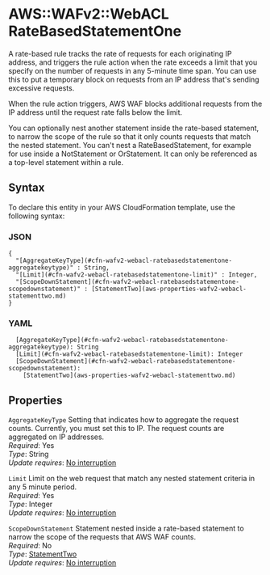 # AWS::WAFv2::WebACL RateBasedStatementOne<a name="aws-properties-wafv2-webacl-ratebasedstatementone"></a>

A rate\-based rule tracks the rate of requests for each originating IP address, and triggers the rule action when the rate exceeds a limit that you specify on the number of requests in any 5\-minute time span\. You can use this to put a temporary block on requests from an IP address that's sending excessive requests\. 

 When the rule action triggers, AWS WAF blocks additional requests from the IP address until the request rate falls below the limit\. 

 You can optionally nest another statement inside the rate\-based statement, to narrow the scope of the rule so that it only counts requests that match the nested statement\. You can't nest a RateBasedStatement, for example for use inside a NotStatement or OrStatement\. It can only be referenced as a top\-level statement within a rule\.

## Syntax<a name="aws-properties-wafv2-webacl-ratebasedstatementone-syntax"></a>

To declare this entity in your AWS CloudFormation template, use the following syntax:

### JSON<a name="aws-properties-wafv2-webacl-ratebasedstatementone-syntax.json"></a>

```
{
  "[AggregateKeyType](#cfn-wafv2-webacl-ratebasedstatementone-aggregatekeytype)" : String,
  "[Limit](#cfn-wafv2-webacl-ratebasedstatementone-limit)" : Integer,
  "[ScopeDownStatement](#cfn-wafv2-webacl-ratebasedstatementone-scopedownstatement)" : [StatementTwo](aws-properties-wafv2-webacl-statementtwo.md)
}
```

### YAML<a name="aws-properties-wafv2-webacl-ratebasedstatementone-syntax.yaml"></a>

```
  [AggregateKeyType](#cfn-wafv2-webacl-ratebasedstatementone-aggregatekeytype): String
  [Limit](#cfn-wafv2-webacl-ratebasedstatementone-limit): Integer
  [ScopeDownStatement](#cfn-wafv2-webacl-ratebasedstatementone-scopedownstatement): 
    [StatementTwo](aws-properties-wafv2-webacl-statementtwo.md)
```

## Properties<a name="aws-properties-wafv2-webacl-ratebasedstatementone-properties"></a>

`AggregateKeyType`  <a name="cfn-wafv2-webacl-ratebasedstatementone-aggregatekeytype"></a>
Setting that indicates how to aggregate the request counts\. Currently, you must set this to IP\. The request counts are aggregated on IP addresses\.  
*Required*: Yes  
*Type*: String  
*Update requires*: [No interruption](https://docs.aws.amazon.com/AWSCloudFormation/latest/UserGuide/using-cfn-updating-stacks-update-behaviors.html#update-no-interrupt)

`Limit`  <a name="cfn-wafv2-webacl-ratebasedstatementone-limit"></a>
Limit on the web request that match any nested statement criteria in any 5 minute period\.  
*Required*: Yes  
*Type*: Integer  
*Update requires*: [No interruption](https://docs.aws.amazon.com/AWSCloudFormation/latest/UserGuide/using-cfn-updating-stacks-update-behaviors.html#update-no-interrupt)

`ScopeDownStatement`  <a name="cfn-wafv2-webacl-ratebasedstatementone-scopedownstatement"></a>
Statement nested inside a rate\-based statement to narrow the scope of the requests that AWS WAF counts\.  
*Required*: No  
*Type*: [StatementTwo](aws-properties-wafv2-webacl-statementtwo.md)  
*Update requires*: [No interruption](https://docs.aws.amazon.com/AWSCloudFormation/latest/UserGuide/using-cfn-updating-stacks-update-behaviors.html#update-no-interrupt)